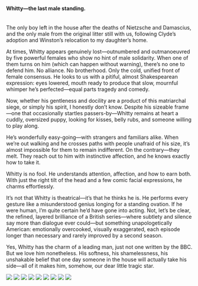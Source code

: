 <h4>Whitty—the last male standing.</h4>
<br/>
The only boy left in the house after the deaths of Nietzsche and Damascius, and the only male from the original litter still with us, following Clyde’s adoption and Winston’s relocation to my daughter’s home.

At times, Whitty appears genuinely lost—outnumbered and outmanoeuvred by five powerful females who show no hint of male solidarity. When one of them turns on him (which can happen without warning), there’s no one to defend him. No alliance. No brotherhood. Only the cold, unified front of female consensus. He looks to us with a pitiful, almost Shakespearean expression: eyes lowered, mouth ready to produce that slow, mournful whimper he’s perfected—equal parts tragedy and comedy.

Now, whether his gentleness and docility are a product of this matriarchal siege, or simply his spirit, I honestly don’t know. Despite his sizeable frame—one that occasionally startles passers-by—Whitty remains at heart a cuddly, oversized puppy, looking for kisses, belly rubs, and someone willing to play along.

He’s wonderfully easy-going—with strangers and familiars alike. When we’re out walking and he crosses paths with people unafraid of his size, it’s almost impossible for them to remain indifferent. On the contrary—they melt. They reach out to him with instinctive affection, and he knows exactly how to take it.

Whitty is no fool. He understands attention, affection, and how to earn both. With just the right tilt of the head and a few comic facial expressions, he charms effortlessly. 

It’s not that Whitty is theatrical—it’s that he thinks he is. He performs every gesture like a misunderstood genius longing for a standing ovation. If he were human, I’m quite certain he’d have gone into acting. Not, let’s be clear, the refined, layered brilliance of a British series—where subtlety and silence say more than dialogue ever could—but something unapologetically American: emotionally overcooked, visually exaggerated, each episode longer than necessary and rarely improved by a second season.

Yes, Whitty has the charm of a leading man, just not one written by the BBC. But we love him nonetheless. His softness, his shamelessness, his unshakable belief that one day someone in the house will actually take his side—all of it makes him, somehow, our dear little tragic star.

![](121.jpg)
![](122.JPG)
![](123.jpg)
![](124.JPG)
![](125.jpg)
![](126.JPG)
![](127.jpg)
![](128.JPG)
![](129.JPG)
<p></p>
